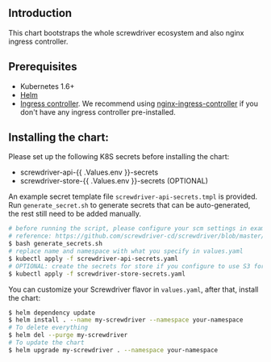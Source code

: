 ## Introduction

This chart bootstraps the whole screwdriver ecosystem and also nginx ingress controller.

## Prerequisites

- Kubernetes 1.6+
- [Helm](https://github.com/helm/helm)
- [Ingress controller](https://kubernetes.io/docs/concepts/services-networking/ingress-controllers/). We recommend using [nginx-ingress-controller](https://kubernetes.github.io/ingress-nginx/deploy/) if you don't have any ingress controller pre-installed.

## Installing the chart:
Please set up the following K8S secrets before installing the chart:
- screwdriver-api-{{ .Values.env }}-secrets
- screwdriver-store-{{ .Values.env }}-secrets (OPTIONAL)

An example secret template file `screwdriver-api-secrets.tmpl` is provided. Run `generate_secret.sh` to generate secrets that can be auto-generated, the rest still need to be added manually.

```bash
# before running the script, please configure your scm settings in example-scm-settings.json
# reference: https://github.com/screwdriver-cd/screwdriver/blob/master/config/custom-environment-variables.yaml#L248
$ bash generate_secrets.sh
# replace name and namespace with what you specify in values.yaml
$ kubectl apply -f screwdriver-api-secrets.yaml
# OPTIONAL: create the secrets for store if you configure to use S3 for store
$ kubectl apply -f screwdriver-store-secrets.yaml
```

You can customize your Screwdriver flavor in `values.yaml`, after that, install the chart:

```bash
$ helm dependency update
$ helm install . --name my-screwdriver --namespace your-namespace
# To delete everything
$ helm del --purge my-screwdriver
# To update the chart
$ helm upgrade my-screwdriver . --namespace your-namespace
```

